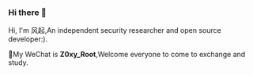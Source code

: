 ### Hi there 👋

Hi, I'm 风起,An independent security researcher and open source developer:).

🌱My WeChat is **Z0xy_Root**,Welcome everyone to come to exchange and study.
